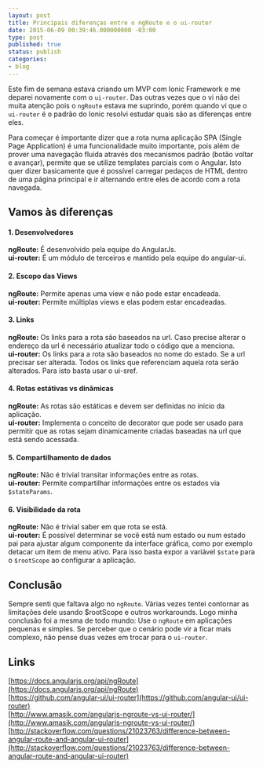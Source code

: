 ```yaml
---
layout: post
title: Principais diferenças entre o ngRoute e o ui-router
date: 2015-06-09 00:39:46.000000000 -03:00
type: post
published: true
status: publish
categories:
- blog
---
```

Este fim de semana estava criando um MVP com Ionic Framework e me deparei novamente com o `ui-router`. Das outras vezes
que o vi não dei muita atenção pois o `ngRoute` estava me suprindo, porém quando vi que o `ui-router` é o padrão do
Ionic resolvi estudar quais são as diferenças entre eles.
<!--more-->

Para começar é importante dizer que a rota numa aplicação SPA (Single Page Application) é uma funcionalidade muito
importante, pois além de prover uma navegação fluida através dos mecanismos padrão (botão voltar e avançar), permite
que se utilize templates parciais com o Angular. Isto quer dizer basicamente que é possível carregar pedaços de HTML
dentro de uma página principal e ir alternando entre eles de acordo com a rota navegada.

## Vamos às diferenças

#### 1\. Desenvolvedores

**ngRoute:** É desenvolvido pela equipe do AngularJs.  
**ui-router:** É um módulo de terceiros e mantido pela equipe do angular-ui.

#### 2\. Escopo das Views

**ngRoute:** Permite apenas uma view e não pode estar encadeada.  
**ui-router:** Permite múltiplas views e elas podem estar encadeadas.

#### 3\. Links

**ngRoute:** Os links para a rota são baseados na url. Caso precise alterar o endereço da url é necessário atualizar
todo o código que a menciona.  
**ui-router:** Os links para a rota são baseados no nome do estado. Se a url precisar ser alterada. Todos os links que
referenciam aquela rota serão alterados. Para isto basta usar o ui-sref.

#### 4\. Rotas estátivas vs dinâmicas

**ngRoute:** As rotas são estáticas e devem ser definidas no início da aplicação.  
**ui-router:** Implementa o conceito de decorator que pode ser usado para permitir que as rotas sejam dinamicamente
criadas baseadas na url que está sendo acessada.

#### 5\. Compartilhamento de dados

**ngRoute:** Não é trivial transitar informações entre as rotas.  
**ui-router:** Permite compartilhar informações entre os estados via `$stateParams`.

#### 6\. Visibilidade da rota

**ngRoute:** Não é trivial saber em que rota se está.  
**ui-router:** É possível determinar se você está num estado ou num estado pai para ajustar algum componente da
interface gráfica, como por exemplo detacar um item de menu ativo. Para isso basta expor a variável `$state` para o
`$rootScope` ao configurar a aplicação.

## Conclusão

Sempre senti que faltava algo no `ngRoute`. Várias vezes tentei contornar as limitações dele usando $rootScope e
outros workarounds. Logo minha conclusão foi a mesma de todo mundo: Use o `ngRoute` em aplicações pequenas e simples.
Se perceber que o cenário pode vir a ficar mais complexo, não pense duas vezes em trocar para o `ui-router`.

## Links

[https://docs.angularjs.org/api/ngRoute](https://docs.angularjs.org/api/ngRoute)  
[https://github.com/angular-ui/ui-router](https://github.com/angular-ui/ui-router)  
[http://www.amasik.com/angularjs-ngroute-vs-ui-router/](http://www.amasik.com/angularjs-ngroute-vs-ui-router/)  
[http://stackoverflow.com/questions/21023763/difference-between-angular-route-and-angular-ui-router](http://stackoverflow.com/questions/21023763/difference-between-angular-route-and-angular-ui-router)